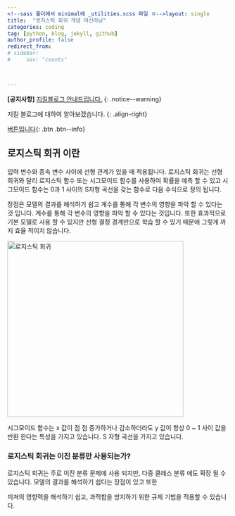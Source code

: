 ```yaml
---
<!--sass 폴더에서 minimal에 _utilities.scss 파일 ㅇ-->layout: single
title:  "로지스틱 회귀 개념 머신러닝"
categories: coding
tag: [python, blog, jekyll, github]
author_profile: false
redirect_from:
# sidebar:
#     nav: "counts"



---
```


**[공지사항]** [지킬블로그 안내드립니다.](https://mmistakes.github.io/minimal-mistakes/docs/quick-start-guide/)
{: .notice--warning}

지킬 블로그에 대하여 알아보겠습니다.
{: .align-right}   
<!-- 오른쪽정렬 -->
[버튼입니다](https://google.com){: .btn .btn--info}

## 

## **로지스틱 회귀 이란**

입력 변수와 종속 변수 사이에 선형 관계가 있을 때 적용됩니다. 로지스틱 회귀는 선형 회귀와 달리 로지스틱 함수 또는 시그모이드 함수를 사용하여 확률을 예측 할 수 있고 시그모이드 함수는 0과 1 사이의 S자형 곡선을 갖는 함수로 다음 수식으로 정의 됩니다.

장점은 모델의 결과를 해석하기 쉽고 계수를 통해 각 변수의 영향을 파악 할 수 있다는 것 입니다. 계수를 통해 각 변수의 영향을 파악 할 수 있다는 것입니다. 또한 효과적으로 기본 모델로 사용 할 수 있지만 선형 결정 경계만으로 학습 할 수 있기 때문에 그렇게 까지 효율 적이지 않습니다.


  <img src="https://prod-files-secure.s3.us-west-2.amazonaws.com/1705769f-ba9c-4856-aba1-78124e3da605/352c06cd-bc20-468b-9100-191792908325/Untitled.png" alt="로지스틱 회귀" width="400" />

시그모이드 함수는 x 값이 점 점 증가하거나 감소하더라도 y 값이 항상 0 ~ 1 사이 값을 반환 한다는 특성을 가지고 있습니다. S 자형 곡선을 가지고 있습니다.

### **로지스틱 회귀는 이진 분류만 사용되는가?**

로지스틱 회귀는 주로 이진 분류 문제에 사용 되지만, 다중 클래스 분류 에도 확장 될 수 있습니다. 모델의 결과를 해석하기 쉽다는 장점이 있고 또한

피쳐의 영향력을 해석하기 쉽고, 과적합을 방지하기 위한 규제 기법을 적용할 수 있습니다.